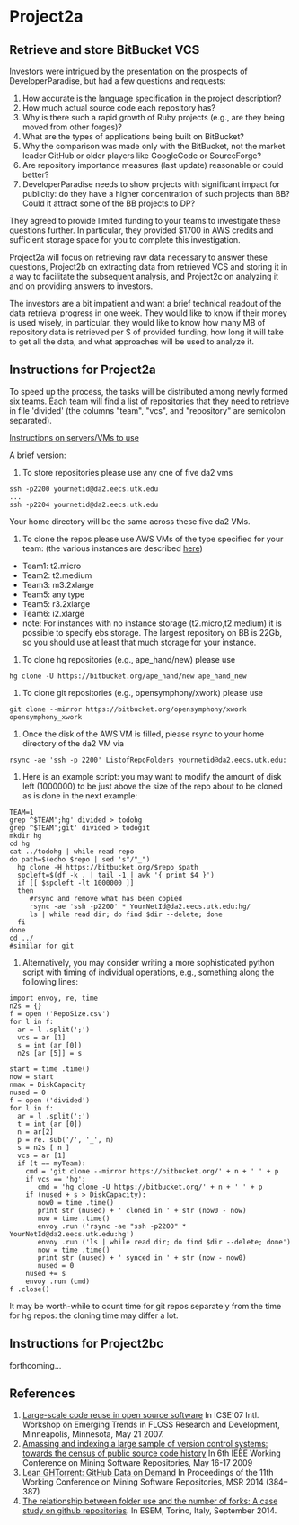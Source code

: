 Project2a
========

Retrieve and store BitBucket VCS
----------------------------------

Investors were intrigued by the presentation on the prospects of 
DeveloperParadise, but had a few questions and requests: 

1. How accurate is the language specification in the project
   description?
1. How much actual source code each repository has?
1. Why is there such a rapid growth of Ruby projects (e.g., are they
   being moved from other forges)?
1. What are the types of applications being built on BitBucket?
1. Why the comparison was made only with the BitBucket, not the
   market leader GitHub or older players like GoogleCode or
   SourceForge?
1. Are repository importance measures (last update) reasonable or
   could better?
1. DeveloperParadise needs to show projects with significant impact for
   publicity: do they have a higher concentration of such projects
   than BB? Could it attract some of the BB projects to DP?
   

They agreed to provide limited funding to your teams to investigate
these questions further.  In particular, they provided $1700 in AWS
credits and sufficient storage space for you to complete this
investigation.

Project2a will focus on retrieving raw data necessary to answer these
questions, Project2b on extracting data from retrieved VCS and storing it in 
a way to facilitate the subsequent analysis, and Project2c on
analyzing it and on providing answers to investors.

The investors are a bit impatient and want a brief technical readout
of the data retrieval progress in one week. They would like to know
if their money is used wisely, in particular, they would like to
know how many MB of repository data is retrieved per $ of provided
funding, how long it will take to get all the data, and what
approaches will be used to analyze it.

Instructions for Project2a 
--------------------------
To speed up the process, the tasks will be distributed among newly
formed six teams.  Each team will find a list of repositories that
they need to retrieve in file 'divided' (the columns "team", "vcs",
and "repository" are semicolon separated).

[Instructions on servers/VMs to use](https://github.com/fdac/aws)

A brief version:

1. To store repositories please use any one of five da2 vms 

 ```
 ssh -p2200 yournetid@da2.eecs.utk.edu
 ...
 ssh -p2204 yournetid@da2.eecs.utk.edu
 ```
   Your home directory will be the same across these five da2 VMs.

1. To clone the repos please use AWS VMs of the type specified for your team:
 (the various instances are described [here](http://aws.amazon.com/ec2/pricing))
 * Team1: t2.micro
 * Team2: t2.medium
 * Team3: m3.2xlarge
 * Team5: any type
 * Team5: r3.2xlarge
 * Team6: i2.xlarge
 * note: For instances with no instance storage (t2.micro,t2.medium) it is possible to specify
   ebs storage. The largest repository on BB is 22Gb, so
   you should use at least that much storage for your instance.

1. To clone hg repositories (e.g., ape_hand/new) please use

 ```
 hg clone -U https://bitbucket.org/ape_hand/new ape_hand_new
 ```
1. To clone git repositories (e.g., opensymphony/xwork) please use

 ```
 git clone --mirror https://bitbucket.org/opensymphony/xwork opensymphony_xwork
 ```
1. Once the disk of the AWS VM is filled, please rsync to 
your home directory of the da2 VM via

 ```
 rsync -ae 'ssh -p 2200' ListofRepoFolders yournetid@da2.eecs.utk.edu:
 ```
1. Here is an example script: you may want to modify
the amount of disk left (1000000) to be just above the size of the
repo about to be cloned as is done in the next example:

 ```
 TEAM=1
 grep ^$TEAM';hg' divided > todohg
 grep ^$TEAM';git' divided > todogit
 mkdir hg
 cd hg
 cat ../todohg | while read repo
 do path=$(echo $repo | sed 's"/"_")
   hg clone -H https://bitbucket.org/$repo $path
   spcleft=$(df -k . | tail -1 | awk '{ print $4 }')
   if [[ $spcleft -lt 1000000 ]]
   then
      #rsync and remove what has been copied
      rsync -ae 'ssh -p2200' * YourNetId@da2.eecs.utk.edu:hg/
      ls | while read dir; do find $dir --delete; done
   fi
 done
 cd ../
 #similar for git
 ```
1. Alternatively, you may consider writing a more sophisticated python
script with timing of individual operations, e.g., something
along the following lines:
```
import envoy, re, time
n2s = {}
f = open ('RepoSize.csv')
for l in f: 
  ar = l .split(';')
  vcs = ar [1]
  s = int (ar [0])
  n2s [ar [5]] = s

start = time .time()
now = start
nmax = DiskCapacity
nused = 0
f = open ('divided')
for l in f: 
  ar = l .split(';')
  t = int (ar [0])
  n = ar[2]
  p = re. sub('/', '_', n)
  s = n2s [ n ]
  vcs = ar [1]
  if (t == myTeam):
    cmd = 'git clone --mirror https://bitbucket.org/' + n + ' ' + p
    if vcs == 'hg':
	   cmd = 'hg clone -U https://bitbucket.org/' + n + ' ' + p
    if (nused + s > DiskCapacity):
	   now0 = time .time()
	   print str (nused) + ' cloned in ' + str (now0 - now) 
	   now = time .time()
	   envoy .run ('rsync -ae "ssh -p2200" * YourNetId@da2.eecs.utk.edu:hg')
       envoy .run ('ls | while read dir; do find $dir --delete; done')
	   now = time .time()
	   print str (nused) + ' synced in ' + str (now - now0) 
	   nused = 0
	nused += s
	envoy .run (cmd)
f .close()
```
It may be worth-while to count time for git repos separately from
the time for hg repos: the cloning time may differ a lot.


Instructions for Project2bc
---------------------------
forthcoming...


References
----------
1. [Large-scale code reuse in open source software](https://github.com/fdac/Project2/blob/master/floss.pdf)
   In ICSE'07 Intl. Workshop on Emerging Trends in FLOSS Research
   and Development, Minneapolis, Minnesota, May 21 2007.
1. [Amassing and indexing a large sample of version control systems: towards the census of public source code history](https://github.com/fdac/Project2/blob/master/MSR2009_0113_mockus_audris.pdf)
   In 6th IEEE Working Conference on Mining Software Repositories,
   May 16-17 2009
1. [Lean GHTorrent: GitHub Data on Demand](https://github.com/fdac/Project2/blob/master/p384-gousios.pdf)
   In Proceedings of the 11th Working Conference on Mining Software
   Repositories, MSR 2014 (384–387)
1. [The relationship between folder use and the number of forks: A case study on github repositories](https://github.com/fdac/Project2/blob/master/folder-short.pdf). In
   ESEM, Torino, Italy, September 2014.
